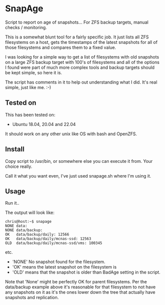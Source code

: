 # SnapAge

Script to report on age of snapshots...  For ZFS backup targets, manual checks / monitoring.

This is a somewhat blunt tool for a  fairly specific job.  It just lists all ZFS filesystems on a host, gets the timestamps of the latest snapshots for all of those filesystems and compares them to a fixed value.

I was looking for a simple way to get a list of filesystems with old snapshots on a large ZFS backup target with 100's of filesystems and all of the options I found were part of much more complex tools and backup targets should be kept simple, so here it is.

The script has comments in it to help out understanding what I did.  It's real simple, just like me. :-)

## Tested on

This has been tested on:
* Ubuntu 18.04, 20.04 and 22.04

It should work on any other unix like OS with bash and OpenZFS.

## Install

Copy script to /usr/bin, or somewhere else you can execute it from. Your choice really.

Call it what you want even, I've just used snapage.sh where I'm using it.

## Usage

Run it..

The output will look like:

```
chris@host:~$ snapage
NONE data: 
NONE data/backup: 
OK   data/backup/daily: 12566
OK   data/backup/daily/mcnas-ssd: 12563
OLD  data/backup/daily/mcnas-ssd/vms: 100345
```

etc.
 * 'NONE' No snapshot found for the filesystem.
 * 'OK' means the latest snapshot on the filesystem is 
 * 'OLD' means that the snapshot is older than BadAge setting in the script.

Note that 'None' might be perfectly OK for parent filesystems.  Per the data/backup example above it's reasonable for that filesystem to not have any snapshots on it as it's the ones lower down the tree that actually have snapshots and replication.
